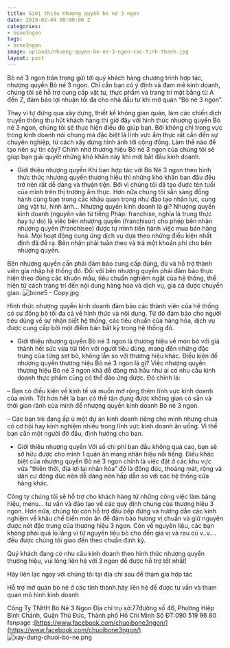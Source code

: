 ```yaml
---
title: Giới thiệu nhượng quyền bò né 3 ngon
date: 2019-02-04 00:00:00 Z
categories:
- bone3ngon
tags:
- bone3ngon
image: uploads/nhuong-quyen-bo-ne-3-ngon-cac-tinh-thanh.jpg
layout: post
---
```


Bò né 3 ngon trân trọng gửi tới quý khách hàng chương trình hợp tác, nhượng quyền Bò né 3 ngon. Chỉ cần bạn có ý định và đam mê kinh doanh, chúng tôi sẽ hỗ trợ cung cấp vật tư, thực phẩm và trang trí mặt bằng từ A đến Z, đảm bảo lợi nhuận tối đa cho nhà đầu tư khi mở quán “Bò né 3 ngon”.  

Thay vì tự đứng qua xây dựng, thiết kế không gian quán, làm các chiến dịch truyền thông thu hút khách hàng thì giờ đây với hình thức nhượng quyền Bò né 3 ngon, chúng tôi sẽ thực hiện điều đó giúp bạn. Bởi không chỉ trong vực trong kinh doanh nói chung mà đặc biệt là lĩnh vực ẩm thực rất cần đến sự chuyên nghiệp, từ cách xây dựng hình ảnh tới cộng đồng. Làm thế nào để tạo nên sự tin cậy? Chính nhờ thương hiệu Bò né 3 ngon của chúng tôi sẽ giúp bạn giải quyết những khó khăn này khi mới bắt đầu kinh doanh.

 - Giới thiệu nhượng quyền
Khi bạn hợp tác với Bò Né 3 ngon theo hình thức thức nhượng quyền thương hiệu thì những khó khăn ban đầu đều trở nên rất dễ dàng và thuận tiện. Bởi vì chúng tôi đã tạo được tên tuổi của mình trên thị trường ẩm thực. Hơn nữa chúng tôi sẵn sàng đồng hành cùng bạn trong các khâu quan trọng như đào tạo nhân lực, cung ứng vật tư, hình ảnh…
Nhượng quyền kinh doanh là gì?
Nhượng quyền kinh doanh (nguyên văn từ tiếng Pháp: franchise, nghĩa là trung thực hay tự do) là việc bên nhượng quyền (franchisor) cho phép bên nhận nhượng quyền (franchisee) được tự mình tiến hành việc mua bán hàng hoá. Mọi hoạt động cung ứng dịch vụ dựa theo những điều kiện nhất định đã đề ra. Bên nhận phải tuân theo và trả một khoản phí cho bên nhượng quyền.

Bên nhượng quyền cần phải đảm bảo cung cấp đúng, đủ và hỗ trợ thành viên gia nhập hệ thống đó. Đối với bên nhượng quyền phải đảm bảo thực hiện theo đúng các khuôn mẫu, tiêu chuẩn nghiêm ngặt của hệ thống, thể hiện từ cách trang trí đến nội dung hàng hóa và dịch vụ, giá cả được chuyển giao.
![bone5 - Copy.jpg](/uploads/bone5%20-%20Copy.jpg)


Hình thức nhượng quyền kinh doanh đảm bảo các thành viên của hệ thống có sự đồng bộ tối đa cả về hình thức và nội dung. Từ đó đảm bảo cho người tiêu dùng về sự nhận biết hệ thống, các tiêu chuẩn của hàng hóa, dịch vụ được cung cấp bởi một điểm bán bất kỳ trong hệ thống đó.

 - Giới thiệu nhượng quyền
Bò né 3 ngon là thương hiệu về món bò với giá thành hết sức vừa túi tiền với người tiêu dùng, mang đến những đặc trưng của từng set bò, không lẫn so với thương hiệu khác.
Điều kiện để nhượng quyền thương hiệu Bò né 3 ngon là gì?
Việc nhượng quyền thương hiệu Bò né 3 ngon khá dễ dàng mà hầu như ai có nhu cầu kinh doanh thực phẩm cũng có thể đáo ứng được. Đó chính là:

 – Bạn có điều kiện về kinh tế và muốn mở rộng thêm lĩnh vực kinh doanh của mình. Tốt hơn hết là bạn có thể tận dụng được không gian có sẵn và thời gian rảnh của mình để nhượng quyền kinh doanh Bò né 3 ngon.

 – Các bạn trẻ đang ấp ủ một dự án kinh doanh riêng cho mình nhưng chưa có cơ hội hay kinh nghiệm nhiều trong lĩnh vực kinh doanh ăn uống. Vì thế bạn cần một người đỡ đầu, định hướng cho bạn.  

 - Giới thiệu nhượng quyền
Với số chi phí ban đầu không quá cao, bạn sẽ sở hữu được cho mình 1 quán ăn mang nhãn hiệu nổi tiếng.
Điều khác biệt của nhượng quyền Bò né 3 ngon chính là việc đặt ở các khu vực vừa “thiên thời, địa lợi lại nhân hòa” đó là đông đúc, thoáng mát, rộng và dân cư đông đúc nên dễ dàng nên hấp dẫn so với các hệ thống cửa hàng khác.

Công ty chúng tôi sẽ hỗ trợ cho khách hàng từ  những công việc làm bảng hiệu, menu… tư vấn và đào tạo về các quy định chung của thương hiệu 3 ngon. Hơn nữa, chúng tôi còn hỗ trợ đầu bếp đứng và hướng dẫn các kinh nghiệm về khâu chế biến món ăn để đảm bảo hương vị chuẩn và giữ nguyên được nét đặc trưng của thương hiệu 3 ngon. Còn về nguyên liệu, các bạn không phải quá lo lắng vì từ nguyên liệu bò cho đến gia vị và rau củ v..v…. đều được chúng tôi giao đến theo chuẩn định kỳ.

Quý khách đang có nhu cầu kinh doanh theo hình thức nhượng quyền thương hiệu, vui lòng liên hệ với 3 ngon  để được hỗ trợ tốt nhất! 

Hãy liên lạc ngay với chúng tôi tại địa chỉ sau để tham gia hợp tác

Hỗ trợ mở quán bò né ở các tỉnh thành.hãy liên hệ để được tư vấn và tham quan mô hình kinh doanh

Công Ty TNHH Bò Né 3 Ngon
Địa chỉ trụ sở:77đường số 46, Phường Hiệp Bình Chánh, Quận Thủ Đức, Thành phố Hồ Chí Minh
Số ĐT:090 519 96 80
fanpage :[https://www.facebook.com/chuoibone3ngon/](https://www.facebook.com/chuoibone3ngon/)
![xay-dung-chuoi-bo-ne.png](/uploads/xay-dung-chuoi-bo-ne.png)
